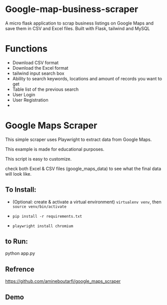 # Google-map-business-scraper
A micro flask application to scrap business listings on Google Maps and save them in CSV and Excel files. Built with Flask, tailwind and MySQL

# Functions
- Download CSV format
- Download the Excel format
- tailwind input search box
- Ability to search keywords, locations and amount of records you want to get
- Table list of the previous search
- User Login
- User Registration
- 

# Google Maps Scraper

This simple scraper uses Playwright to extract data from Google Maps. 

This example is made for educational purposes.

This script is easy to customize.

check both Excel & CSV files (google_maps_data) to see what the final data will look like. 

## To Install:
- (Optional: create & activate a virtual environment) `virtualenv venv`, then `source venv/bin/activate`

- `pip install -r requirements.txt`
- `playwright install chromium`

## to Run:
python app.py

## Refrence 
https://github.com/amineboutarfi/google_maps_scraper

## Demo 
